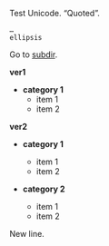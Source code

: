 Test Unicode. “Quoted”.
```
…
ellipsis
```
Go to [subdir](subdir/README.md).

**ver1**

  - **category 1**
    - item 1
    - item 2

**ver2**

  - **category 1**
    - item 1
    - item 2

  - **category 2**
    - item 1
    - item 2

New line.
